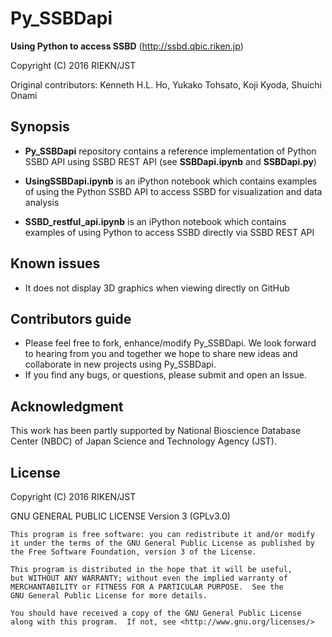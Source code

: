 # Py_SSBDapi

**Using Python to access SSBD** (http://ssbd.qbic.riken.jp) 

Copyright (C) 2016 RIEKN/JST

Original contributors: Kenneth H.L. Ho, Yukako Tohsato, Koji Kyoda, Shuichi Onami

## Synopsis

* **Py_SSBDapi** repository contains a reference implementation of Python SSBD API using SSBD REST API (see  **SSBDapi.ipynb** and **SSBDapi.py**)

* **UsingSSBDapi.ipynb** is an iPython notebook which contains examples of using the Python SSBD API to access SSBD for visualization and data analysis

* **SSBD_restful_api.ipynb** is an iPython notebook which contains examples of using Python to access SSBD directly via SSBD REST API

## Known issues
* It does not display 3D graphics when viewing directly on GitHub

## Contributors guide
* Please feel free to fork, enhance/modify Py_SSBDapi. We look forward to hearing from you and together we hope to share new ideas and collaborate in new projects using Py_SSBDapi.
* If you find any bugs, or questions, please submit and open an Issue. 

## Acknowledgment
This work has been partly supported by National Bioscience Database Center (NBDC) of Japan Science and Technology Agency (JST).

## License

Copyright (C) 2016  RIKEN/JST

GNU GENERAL PUBLIC LICENSE  Version 3 (GPLv3.0)

    This program is free software: you can redistribute it and/or modify
    it under the terms of the GNU General Public License as published by
    the Free Software Foundation, version 3 of the License.

    This program is distributed in the hope that it will be useful,
    but WITHOUT ANY WARRANTY; without even the implied warranty of
    MERCHANTABILITY or FITNESS FOR A PARTICULAR PURPOSE.  See the
    GNU General Public License for more details.

    You should have received a copy of the GNU General Public License
    along with this program.  If not, see <http://www.gnu.org/licenses/>
